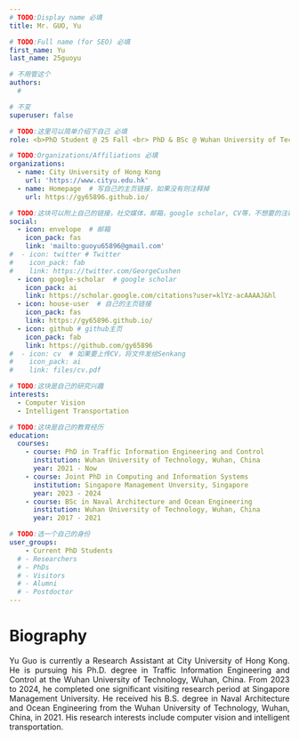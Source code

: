 ```yaml
---
# TODO:Display name 必填
title: Mr. GUO, Yu  

# TODO:Full name (for SEO) 必填
first_name: Yu   
last_name: 25guoyu

# 不用管这个
authors:
  # 

# 不变
superuser: false

# TODO:这里可以简单介绍下自己 必填
role: <b>PhD Student @ 25 Fall <br> PhD & BSc @ Wuhan University of Technology</b>

# TODO:Organizations/Affiliations 必填
organizations:
  - name: City University of Hong Kong 
    url: 'https://www.cityu.edu.hk'
  - name: Homepage  # 写自己的主页链接，如果没有则注释掉
    url: https://gy65896.github.io/

# TODO:这块可以附上自己的链接，社交媒体，邮箱，google scholar, CV等，不想要的注释掉即可
social:
  - icon: envelope  # 邮箱
    icon_pack: fas
    link: 'mailto:guoyu65896@gmail.com'
#  - icon: twitter # Twitter
#    icon_pack: fab  
#    link: https://twitter.com/GeorgeCushen
  - icon: google-scholar  # google scholar
    icon_pack: ai
    link: https://scholar.google.com/citations?user=klYz-acAAAAJ&hl
  - icon: house-user  # 自己的主页链接
    icon_pack: fas
    link: https://gy65896.github.io/
  - icon: github # github主页
    icon_pack: fab   
    link: https://github.com/gy65896
#  - icon: cv  # 如果要上传CV，将文件发给Senkang
#    icon_pack: ai
#    link: files/cv.pdf

# TODO:这块是自己的研究兴趣
interests:
  - Computer Vision
  - Intelligent Transportation

# TODO:这块是自己的教育经历
education:
  courses:
    - course: PhD in Traffic Information Engineering and Control
      institution: Wuhan University of Technology, Wuhan, China
      year: 2021 - Now
    - course: Joint PhD in Computing and Information Systems
      institution: Singapore Management Unversity, Singapore
      year: 2023 - 2024
    - course: BSc in Naval Architecture and Ocean Engineering
      institution: Wuhan University of Technology, Wuhan, China
      year: 2017 - 2021

# TODO:选一个自己的身份
user_groups:
    - Current PhD Students
  # - Researchers
  # - PhDs
  # - Visitors
  # - Alumni
  # - Postdoctor
---
```

<!-- TODO:写自己的Biography -->

# Biography

<p style="text-align:justify"> Yu Guo is currently a Research Assistant at City University of Hong Kong. He is pursuing his Ph.D. degree in Traffic Information Engineering and Control at the Wuhan University of Technology, Wuhan, China. From 2023 to 2024, he completed one significant visiting research period at Singapore Management University. He received his B.S. degree in Naval Architecture and Ocean Engineering from the Wuhan University of Technology, Wuhan, China, in 2021. His research interests include computer vision and intelligent transportation.
